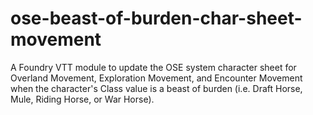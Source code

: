 # ose-beast-of-burden-char-sheet-movement
A Foundry VTT module to update the OSE system character sheet for Overland Movement, Exploration Movement, and Encounter Movement when the character's Class value is a beast of burden (i.e. Draft Horse, Mule, Riding Horse, or War Horse).
